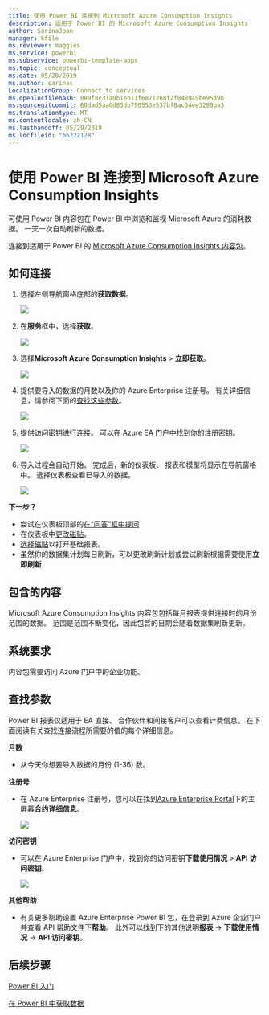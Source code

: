 ```yaml
---
title: 使用 Power BI 连接到 Microsoft Azure Consumption Insights
description: 适用于 Power BI 的 Microsoft Azure Consumption Insights
author: SarinaJoan
manager: kfile
ms.reviewer: maggies
ms.service: powerbi
ms.subservice: powerbi-template-apps
ms.topic: conceptual
ms.date: 05/20/2019
ms.author: sarinas
LocalizationGroup: Connect to services
ms.openlocfilehash: 089f8c31a0b1eb11f6871268f2f848949be95d9b
ms.sourcegitcommit: 60dad5aa0d85db790553e537bf8ac34ee3289ba3
ms.translationtype: MT
ms.contentlocale: zh-CN
ms.lasthandoff: 05/29/2019
ms.locfileid: "66222128"
---
```

# <a name="connect-to-microsoft-azure-consumption-insights-with-power-bi"></a>使用 Power BI 连接到 Microsoft Azure Consumption Insights
可使用 Power BI 内容包在 Power BI 中浏览和监视 Microsoft Azure 的消耗数据。 一天一次自动刷新的数据。

连接到适用于 Power BI 的 [Microsoft Azure Consumption Insights 内容包](https://app.powerbi.com/getdata/services/azureconsumption)。

## <a name="how-to-connect"></a>如何连接
1. 选择左侧导航窗格底部的**获取数据**。
   
    ![](media/service-connect-to-azure-consumption-insights/getdata.png)
2. 在**服务**框中，选择**获取**。
   
   ![](media/service-connect-to-azure-consumption-insights/services.png)
3. 选择**Microsoft Azure Consumption Insights** \> **立即获取**。 
   
   ![](media/service-connect-to-azure-consumption-insights/mazureconsumption.png)
4. 提供要导入的数据的月数以及你的 Azure Enterprise 注册号。 有关详细信息，请参阅下面的[查找这些参数](#FindingParams)。
   
    ![](media/service-connect-to-azure-consumption-insights/azureconsumptionparams.png)
5. 提供访问密钥进行连接。 可以在 Azure EA 门户中找到你的注册密钥。 
   
    ![](media/service-connect-to-azure-consumption-insights/msazureconsumptioncreds.png)
6. 导入过程会自动开始。 完成后，新的仪表板、 报表和模型将显示在导航窗格中。 选择仪表板查看已导入的数据。
   
   ![](media/service-connect-to-azure-consumption-insights/msazureconsumptiondashboard.png)

**下一步？**

* 尝试在仪表板顶部的[在“问答”框中提问](consumer/end-user-q-and-a.md)
* 在仪表板中[更改磁贴](service-dashboard-edit-tile.md)。
* [选择磁贴](consumer/end-user-tiles.md)以打开基础报表。
* 虽然你的数据集计划每日刷新，可以更改刷新计划或尝试刷新根据需要使用**立即刷新**

## <a name="whats-included"></a>包含的内容
Microsoft Azure Consumption Insights 内容包包括每月报表提供连接时的月份范围的数据。 范围是范围不断变化，因此包含的日期会随着数据集刷新更新。

## <a name="system-requirements"></a>系统要求
内容包需要访问 Azure 门户中的企业功能。 

<a name="FindingParams"></a>

## <a name="finding-parameters"></a>查找参数
Power BI 报表仅适用于 EA 直接、 合作伙伴和间接客户可以查看计费信息。 在下面阅读有关查找连接流程所需要的值的每个详细信息。

**月数**

* 从今天你想要导入数据的月份 (1-36) 数。

**注册号**

* 在 Azure Enterprise 注册号，您可以在找到[Azure Enterprise Portal](https://ea.azure.com/)下的主屏幕**合约详细信息**。
  
    ![](media/service-connect-to-azure-consumption-insights/params2.png)

**访问密钥**

* 可以在 Azure Enterprise 门户中，找到你的访问密钥**下载使用情况** > **API 访问密钥**。
  
    ![](media/service-connect-to-azure-consumption-insights/creds2.png)

**其他帮助**

* 有关更多帮助设置 Azure Enterprise Power BI 包，在登录到 Azure 企业门户并查看 API 帮助文件下**帮助**。 此外可以找到下的其他说明**报表** -> **下载使用情况** -> **API 访问密钥**。

## <a name="next-steps"></a>后续步骤
[Power BI 入门](service-get-started.md)

[在 Power BI 中获取数据](service-get-data.md)

